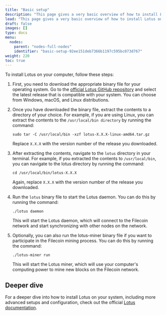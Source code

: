 ```yaml
---
title: "Basic setup"
description: "This page gives a very basic overview of how to install Lotus on your computer."
lead: "This page gives a very basic overview of how to install Lotus on your computer. For more details, check out the [Lotus documentation](https://lotus.filecoin.io)."
draft: false
images: []
type: docs
menu:
  nodes:
    parent: "nodes-full-nodes"
    identifier: "basic-setup-92ee151deb7366b1197c595bc073d767"
weight: 220
toc: true
---
```


To install Lotus on your computer, follow these steps:

1. First, you need to download the appropriate binary file for your operating system. Go to the [official Lotus GitHub repository](https://github.com/filecoin-project/lotus) and select the latest release that is compatible with your system. You can choose from Windows, macOS, and Linux distributions.
1. Once you have downloaded the binary file, extract the contents to a directory of your choice. For example, if you are using Linux, you can extract the contents to the `/usr/local/bin directory` by running the command:

    ```shell
    sudo tar -C /usr/local/bin -xzf lotus-X.X.X-linux-amd64.tar.gz
    ```

    Replace `X.X.X` with the version number of the release you downloaded.

1. After extracting the contents, navigate to the `lotus` directory in your terminal. For example, if you extracted the contents to `/usr/local/bin`, you can navigate to the lotus directory by running the command:

    ```shell
    cd /usr/local/bin/lotus-X.X.X
    ```

    Again, replace `X.X.X` with the version number of the release you downloaded.

1. Run the `lotus` binary file to start the Lotus daemon. You can do this by running the command:

    ```shell
    ./lotus daemon
    ```

    This will start the Lotus daemon, which will connect to the Filecoin network and start synchronizing with other nodes on the network.

1. Optionally, you can also run the lotus-miner binary file if you want to participate in the Filecoin mining process. You can do this by running the command:

    ```shell
    ./lotus-miner run
    ```

    This will start the Lotus miner, which will use your computer's computing power to mine new blocks on the Filecoin network.

## Deeper dive

For a deeper dive into how to install Lotus on your system, including more advanced setups and configuration, check out the official [Lotus documentation](https://lotus.filecoin.io/lotus/install/prerequisites/).
<!--REVIEWED!-->